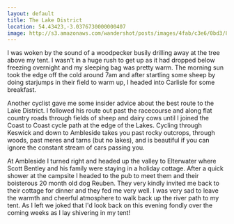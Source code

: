 ```yaml
---
layout: default
title: The Lake District
location: 54.43423,-3.0376730000000407
image: http://s3.amazonaws.com/wandershot/posts/images/4fab/c3e6/0bd3/8900/0300/000f/original/IMG_9572.jpg?1336656870
---
```

I was woken by the sound of a woodpecker busily drilling away at the tree above my tent. I wasn't in a huge rush to get up as it had dropped below freezing overnight and my sleeping bag was pretty warm. The morning sun took the edge off the cold around 7am and after startling some sheep by doing starjumps in their field to warm up, I headed into Carlisle for some breakfast.

Another cyclist gave me some insider advice about the best route to the Lake District. I followed his route out past the racecourse and along flat country roads through fields of sheep and dairy cows until I joined the Coast to Coast cycle path at the edge of the Lakes. Cycling through Keswick and down to Ambleside takes you past rocky outcrops, through woods, past meres and tarns (but no lakes), and is beautiful if you can ignore the constant stream of cars passing you.

At Ambleside I turned right and headed up the valley to Elterwater where Scott Bentley and his family were staying in a holiday cottage. After a quick shower at the campsite I headed to the pub to meet them and their boisterous 20 month old dog Reuben. They very kindly invited me back to their cottage for dinner and they fed me very well. I was very sad to leave the warmth and cheerful atmosphere to walk back up the river path to my tent. As I left we joked that I'd look back on this evening fondly over the coming weeks as I lay shivering in my tent!